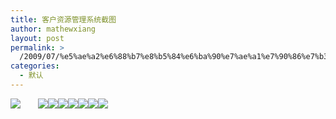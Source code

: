 ```yaml
---
title: 客户资源管理系统截图
author: mathewxiang
layout: post
permalink: >
  /2009/07/%e5%ae%a2%e6%88%b7%e8%b5%84%e6%ba%90%e7%ae%a1%e7%90%86%e7%b3%bb%e7%bb%9f%e6%88%aa%e5%9b%be/
categories:
  - 默认
---
```

<a style="text-indent: 2em;" href="http://blog.photo.sina.com.cn/showpic.html#url=http://s2.sinaimg.cn/orignal/610f1f05t6fce56d9fa81&#038;690" target="_blank"><img src="http://s2.sinaimg.cn/bmiddle/610f1f05t6fce56d9fa81&#038;690" style="" /></a><a href="http://blog.photo.sina.com.cn/showpic.html#url=http://s8.sinaimg.cn/orignal/610f1f05t6fce57495d17&#038;690" target="_blank"><img src="http://s8.sinaimg.cn/bmiddle/610f1f05t6fce57495d17&#038;690" style="" /></a><a href="http://blog.photo.sina.com.cn/showpic.html#url=http://s7.sinaimg.cn/orignal/610f1f05t6fce5795afe6&#038;690" target="_blank"><img src="http://s7.sinaimg.cn/bmiddle/610f1f05t6fce5795afe6&#038;690" style="" /></a><a href="http://blog.photo.sina.com.cn/showpic.html#url=http://s6.sinaimg.cn/orignal/610f1f05t6fce57e1ebd5&#038;690" target="_blank"><img src="http://s6.sinaimg.cn/bmiddle/610f1f05t6fce57e1ebd5&#038;690" style="" /></a><a href="http://blog.photo.sina.com.cn/showpic.html#url=http://s13.sinaimg.cn/orignal/610f1f05t6fce584cc9ec&#038;690" target="_blank"><img src="http://s13.sinaimg.cn/bmiddle/610f1f05t6fce584cc9ec&#038;690" style="" /></a><a href="http://blog.photo.sina.com.cn/showpic.html#url=http://s14.sinaimg.cn/orignal/610f1f05t6fce58d60e1d&#038;690" target="_blank"><img src="http://s14.sinaimg.cn/bmiddle/610f1f05t6fce58d60e1d&#038;690" style="" /></a><a href="http://blog.photo.sina.com.cn/showpic.html#url=http://s11.sinaimg.cn/orignal/610f1f05t6fce5950348a&#038;690" target="_blank"><img src="http://s11.sinaimg.cn/bmiddle/610f1f05t6fce5950348a&#038;690" style="" /></a><a href="http://blog.photo.sina.com.cn/showpic.html#url=http://s12.sinaimg.cn/orignal/610f1f05t6fce599c72ab&#038;690" target="_blank"><img src="http://s12.sinaimg.cn/bmiddle/610f1f05t6fce599c72ab&#038;690" style="" /></a>